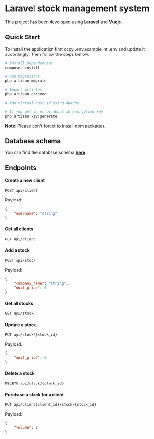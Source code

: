 # Laravel stock management system

This project has been developed using **Laravel** and **Vuejs**.

## Quick Start

To install the application first copy .env.example int .env and update it accordingly. Then follow the steps bellow:

``` bash
# Install Dependencies
composer install

# Run Migrations
php artisan migrate

# Import Articles
php artisan db:seed

# Add virtual host if using Apache

# If you get an error about an encryption key
php artisan key:generate
```

**Note:** Please don't forget to install npm packages.

## Database schema
You can find the database schema **[here](./db/README.md "click to follow")**.
## Endpoints

#### Create a new client
``` bash
POST api/client
```

Payload:
``` json
{
    "username": "string"
}
```
#### Get all clients
``` bash
GET api/client
```

#### Add a stock
``` bash
POST api/stock
```

Payload:
``` json
{
    "company_name": "string",
    "unit_price": 0
}
```

#### Get all stocks
``` bash
GET api/stock
```

#### Update a stock
``` bash
PUT api/stock/{stock_id}
```
Payload:
``` json
{
    "unit_price": 0
}
```
#### Delete a stock
``` bash
DELETE api/stock/{stock_id}
```
#### Purchase a stock for a client
``` bash
PUT api/client{client_id}/stock/{stock_id}
```
Payload:
``` json
{
    "volume": 1
}
```


